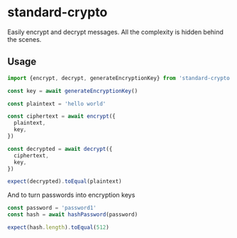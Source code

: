 # standard-crypto

Easily encrypt and decrypt messages. All the complexity is hidden behind the scenes.

## Usage

```typescript
import {encrypt, decrypt, generateEncryptionKey} from 'standard-crypto'

const key = await generateEncryptionKey()

const plaintext = 'hello world'

const ciphertext = await encrypt({
  plaintext,
  key,
})

const decrypted = await decrypt({
  ciphertext,
  key,
})

expect(decrypted).toEqual(plaintext)
```

And to turn passwords into encryption keys

```typescript
const password = 'password1'
const hash = await hashPassword(password)

expect(hash.length).toEqual(512)
```
